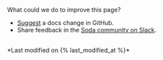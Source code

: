 What could we do to improve this page?
* <a href="https://github.com/sodadata/docs/issues/new" target="_blank">Suggest</a> a docs change in GitHub.
* Share feedback in the <a href="https://community.soda.io/slack" target="_blank"> Soda community on Slack</a>. 

<br />
*Last modified on {% last_modified_at %}*